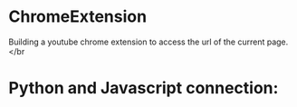 # ChromeExtension
Building a youtube chrome extension to access the url of the current page.</br


# Python and Javascript connection:
